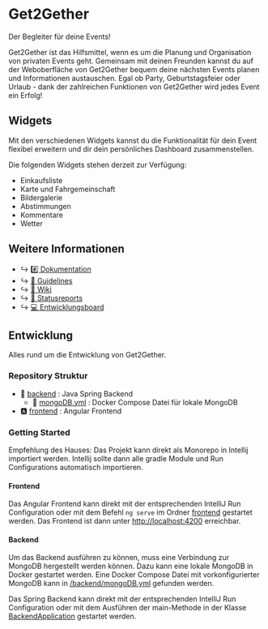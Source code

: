 # Get2Gether
Der Begleiter für deine Events!

Get2Gether ist das Hilfsmittel, wenn es um die Planung und Organisation von privaten Events geht.
Gemeinsam mit deinen Freunden kannst du auf der Weboberfläche von Get2Gether bequem deine nächsten Events planen und
Informationen austauschen.
Egal ob Party, Geburtstagsfeier oder Urlaub - dank der zahlreichen Funktionen von Get2Gether wird jedes Event ein Erfolg!

## Widgets
Mit den verschiedenen Widgets kannst du die Funktionalität für dein Event flexibel erweitern und
dir dein persönliches Dashboard zusammenstellen.

Die folgenden Widgets stehen derzeit zur Verfügung:
- Einkaufsliste
- Karte und Fahrgemeinschaft
- Bildergalerie
- Abstimmungen
- Kommentare
- Wetter

## Weitere Informationen
- ↪ [#️⃣ Dokumentation](https://github.com/SE-TINF22B2/G4-Get2Gether/discussions/categories/documentation)
- ↪ [📑 Guidelines](https://github.com/SE-TINF22B2/G4-Get2Gether/discussions/categories/guideline)
- ↪ [📔 Wiki](https://github.com/SE-TINF22B2/G4-Get2Gether/discussions/categories/wiki)
- ↪ [💬 Statusreports](https://github.com/SE-TINF22B2/G4-Get2Gether/discussions/categories/statusreports)
- ↪ [💻 Entwicklungsboard](https://github.com/orgs/SE-TINF22B2/projects/9)

## Entwicklung
Alles rund um die Entwicklung von Get2Gether.

### Repository Struktur
- 🍃 [backend](./backend) : Java Spring Backend
  - 🐋 [mongoDB.yml](./backend/mongoDB.yml) : Docker Compose Datei für lokale MongoDB
- 🅰️ [frontend](./frontend) : Angular Frontend

### Getting Started
Empfehlung des Hauses: Das Projekt kann direkt als Monorepo in Intellij importiert werden.
Intellij sollte dann alle gradle Module und Run Configurations automatisch importieren.

#### Frontend
Das Angular Frontend kann direkt mit der entsprechenden IntelliJ Run Configuration oder mit dem Befehl `ng serve`
im Ordner [frontend](./frontend) gestartet werden.
Das Frontend ist dann unter [http://localhost:4200](http://localhost:4200) erreichbar.

#### Backend
Um das Backend ausführen zu können, muss eine Verbindung zur MongoDB hergestellt werden können.
Dazu kann eine lokale MongoDB in Docker gestartet werden.
Eine Docker Compose Datei mit vorkonfigurierter MongoDB kann in [/backend/mongoDB.yml](./backend/mongoDB.yml) gefunden werden.

Das Spring Backend kann direkt mit der entsprechenden IntelliJ Run Configuration oder mit dem Ausführen der main-Methode
in der Klasse [BackendApplication](./backend/src/main/java/com/dhbw/get2gether/backend/BackendApplication.java)
gestartet werden.
